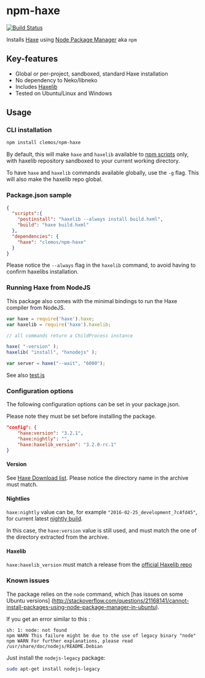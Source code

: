 # npm-haxe 
[![Build Status](https://travis-ci.org/clemos/npm-haxe.svg?branch=master)](https://travis-ci.org/clemos/npm-haxe)

Installs [Haxe](http://haxe.org) using [Node Package Manager](https://www.npmjs.com/) aka `npm` 

## Key-features

* Global or per-project, sandboxed, standard Haxe installation
* No dependency to Neko/libneko
* Includes [Haxelib](http://lib.haxe.org/)
* Tested on Ubuntu/Linux and Windows

## Usage

### CLI installation

```bash
npm install clemos/npm-haxe
```

By default, this will make `haxe` and `haxelib` available to [npm scripts](https://docs.npmjs.com/misc/scripts) only,
with haxelib repository sandboxed to your current working directory.

To have `haxe` and `haxelib` commands available globally, use the `-g` flag.
This will also make the haxelib repo global.

### Package.json sample

```json
{
  "scripts":{
    "postinstall": "haxelib --always install build.hxml",
    "build": "haxe build.hxml"
  },
  "dependencies": {
    "haxe": "clemos/npm-haxe"
  }
}
```

Please notice the `--always` flag in the `haxelib` command, to avoid having to confirm haxelibs installation.

### Running Haxe from NodeJS

This package also comes with the minimal bindings to run the Haxe compiler from NodeJS.


```js
var haxe = require('haxe').haxe;
var haxelib = require('haxe').haxelib;

// all commands return a ChildProcess instance

haxe( "-version" );
haxelib( "install", "hxnodejs" );

var server = haxe("--wait", "6000");
```

See also [test.js](https://github.com/clemos/npm-haxe/blob/master/test.js)


### Configuration options

The following configuration options can be set in your package.json. 

Please note they must be set before installing the package.

```json
"config": {
    "haxe:version": "3.2.1",
    "haxe:nightly": "",
    "haxe:haxelib_version": "3.2.0-rc.1"
}
```

#### Version

See [Haxe Download list](http://haxe.org/download/list/).
Please notice the directory name in the archive must match.

#### Nightlies

`haxe:nightly` value can be, for example `"2016-02-25_development_7c4fd45"`, 
for current latest [nightly build](http://hxbuilds.s3-website-us-east-1.amazonaws.com/builds/haxe/index.html).

In this case, the `haxe:version` value is still used, and must match the one of the directory extracted from the archive.

#### Haxelib

`haxe:haxelib_version` must match a release from the [official Haxelib repo](https://github.com/HaxeFoundation/haxelib/releases)

### Known issues

The package relies on the `node` command, which [has issues on some Ubuntu versions] (http://stackoverflow.com/questions/21168141/cannot-install-packages-using-node-package-manager-in-ubuntu).

If you get an error similar to this :
```
sh: 1: node: not found
npm WARN This failure might be due to the use of legacy binary "node"
npm WARN For further explanations, please read /usr/share/doc/nodejs/README.Debian
```
Just install the `nodejs-legacy` package:
```bash
sudo apt-get install nodejs-legacy
```
